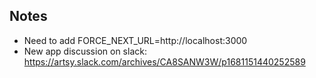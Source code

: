 ## Notes

- Need to add FORCE_NEXT_URL=http://localhost:3000
- New app discussion on slack: https://artsy.slack.com/archives/CA8SANW3W/p1681151440252589
